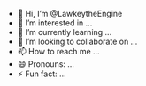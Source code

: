 - 👋 Hi, I’m @LawkeytheEngine
- 👀 I’m interested in ...
- 🌱 I’m currently learning ...
- 💞️ I’m looking to collaborate on ...
- 📫 How to reach me ...
- 😄 Pronouns: ...
- ⚡ Fun fact: ...

<!---
LawkeytheEngine/LawkeytheEngine is a ✨ special ✨ repository because its `README.md` (this file) appears on your GitHub profile.
You can click the Preview link to take a look at your changes.
--->
